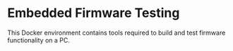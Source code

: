 # Embedded Firmware Testing 

This Docker environment contains tools required to build and test firmware functionality on a PC. 


